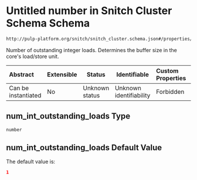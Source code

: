 # Untitled number in Snitch Cluster Schema Schema

```txt
http://pulp-platform.org/snitch/snitch_cluster.schema.json#/properties/hives/items/cores/items/properties/num_int_outstanding_loads
```

Number of outstanding integer loads. Determines the buffer size in the core's load/store unit.


| Abstract            | Extensible | Status         | Identifiable            | Custom Properties | Additional Properties | Access Restrictions | Defined In                                                                        |
| :------------------ | ---------- | -------------- | ----------------------- | :---------------- | --------------------- | ------------------- | --------------------------------------------------------------------------------- |
| Can be instantiated | No         | Unknown status | Unknown identifiability | Forbidden         | Allowed               | none                | [snitch_cluster.schema.json\*](snitch_cluster.schema.json "open original schema") |

## num_int_outstanding_loads Type

`number`

## num_int_outstanding_loads Default Value

The default value is:

```json
1
```
